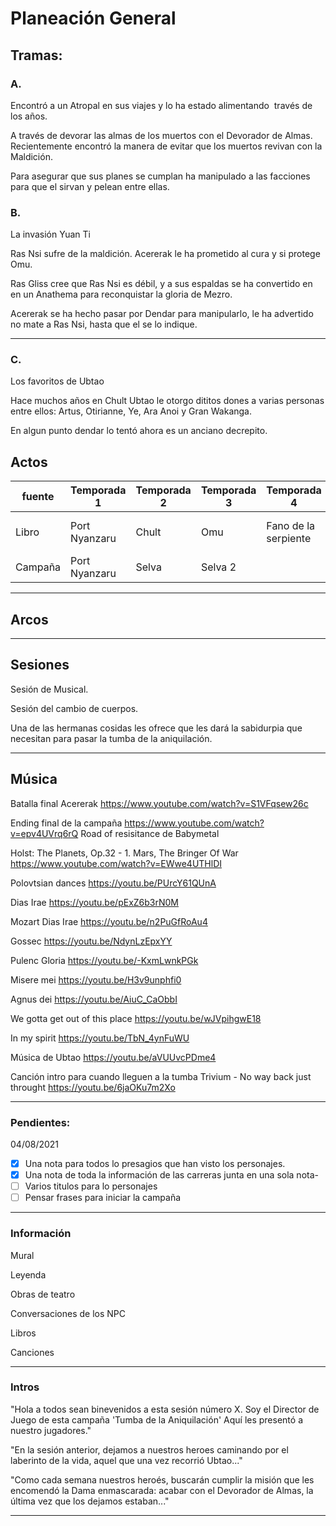 # Planeación General

## Tramas:

### A.                                   
Encontró a un Atropal en sus viajes y lo ha estado alimentando  través de los años.

A través de devorar las almas de los muertos con el Devorador de Almas. Recientemente encontró la manera de evitar que los muertos revivan con la Maldición.

Para asegurar que sus planes se cumplan ha manipulado a las facciones para que el sirvan y pelean entre ellas.

### B.
La invasión Yuan Ti
 
Ras Nsi sufre de la maldición. Acererak le ha prometido al cura y si protege Omu.

Ras Gliss cree que Ras Nsi es débil, y a sus espaldas se ha convertido en en un Anathema para reconquistar la gloria de Mezro.

Acererak se ha hecho pasar por Dendar para manipularlo, le ha advertido no mate a Ras Nsi, hasta que el se lo indique.

---

### C. 
Los favoritos de Ubtao

Hace muchos años en Chult Ubtao le otorgo dititos dones a varias personas entre ellos: Artus, Otirianne, Ye, Ara Anoi y Gran Wakanga.

En algun punto dendar lo tentó ahora es un anciano decrepito.

## Actos
| fuente | Temporada 1 | Temporada 2 | Temporada 3 | Temporada 4 | Temporada 5 |
| ------| ------------| ------------| ------------|-------------|-------------|
| Libro | Port Nyanzaru | Chult | Omu | Fano de la serpiente | Tumba de los nueve dioses |
|Campaña | Port Nyanzaru    | Selva | Selva 2 |  | |

---
## Arcos

---

## Sesiones

Sesión de Musical.

Sesión del cambio de cuerpos.

Una de las hermanas cosidas les ofrece que les dará la sabidurpia que necesitan para pasar la tumba de la aniquilación.

---

## Música
Batalla final Acererak
https://www.youtube.com/watch?v=S1VFqsew26c

Ending final de la campaña
https://www.youtube.com/watch?v=epv4UVrq6rQ
Road of resisitance de Babymetal

Holst: The Planets, Op.32 - 1. Mars, The Bringer Of War
https://www.youtube.com/watch?v=EWwe4UTHlDI

Polovtsian dances
https://youtu.be/PUrcY61QUnA

Dias Irae
https://youtu.be/pExZ6b3rN0M

Mozart Dias Irae
https://youtu.be/n2PuGfRoAu4

Gossec
https://youtu.be/NdynLzEpxYY

Pulenc Gloria
https://youtu.be/-KxmLwnkPGk

Misere mei
https://youtu.be/H3v9unphfi0

Agnus dei
https://youtu.be/AiuC_CaObbI

We gotta get out of this place
https://youtu.be/wJVpihgwE18

In my spirit
https://youtu.be/TbN_4ynFuWU


Música de Ubtao
https://youtu.be/aVUUvcPDme4


Canción intro para cuando lleguen a la tumba
Trivium - No way back just throught https://youtu.be/6jaOKu7m2Xo

---
### Pendientes:

04/08/2021

- [x] Una nota para todos lo presagios que han visto los personajes.
- [x] Una nota de toda la información de las carreras junta en una sola nota-
- [ ] Varios titulos para lo personajes
- [ ] Pensar frases para iniciar la campaña

---

 ### Información
 
 Mural
 
 Leyenda
 
 Obras de teatro
 
 Conversaciones de los NPC
 
 Libros
 
 Canciones
 
 ---
 
 ### Intros
 
 "Hola a todos sean binevenidos a esta sesión número X. Soy el Director de Juego de esta campaña 'Tumba de la Aniquilación' Aquí les presentó a nuestro jugadores."
 
 "En la sesión anterior, dejamos a nuestros heroes caminando por el laberinto de la vida, aquel que una vez recorrió Ubtao..."
 
 "Como cada semana nuestros heroés, buscarán cumplir la misión que les encomendó la Dama enmascarada: acabar con el Devorador de Almas, la última vez que los dejamos estaban..."
 
 ---